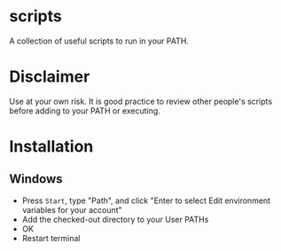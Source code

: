 # scripts
A collection of useful scripts to run in your PATH.

# Disclaimer
Use at your own risk. It is good practice to review other people's scripts before adding to your PATH or executing.

# Installation
## Windows
- Press ```Start```, type "Path", and click "Enter to select Edit environment variables for your account"
- Add the checked-out directory to your User PATHs
- OK
- Restart terminal
